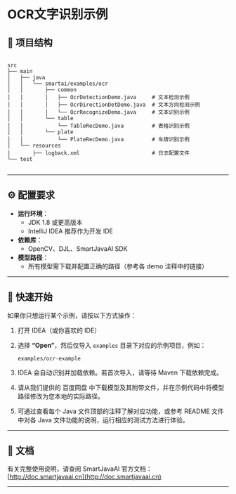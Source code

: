 # OCR文字识别示例


## 📁 项目结构

```

src
├── main
│   ├── java
│   │   └── smartai/examples/ocr
│   │       ├── common
│   │       │   ├── OcrDetectionDemo.java     # 文本检测示例
│   │       │   ├── OcrDirectionDetDemo.java  # 文本方向检测示例
│   │       │   └── OcrRecognizeDemo.java     # 文本识别示例
│   │       └── table
│   │           └── TableRecDemo.java         # 表格识别示例
│   │       └── plate
│   │           └── PlateRecDemo.java         # 车牌识别示例
│   └── resources
│       ├── logback.xml                       # 日志配置文件
└── test


```


---



## ⚙️ 配置要求

- **运行环境**：
    - JDK 1.8 或更高版本
    - IntelliJ IDEA 推荐作为开发 IDE
- **依赖库**：
    - OpenCV、DJL、SmartJavaAI SDK
- **模型路径**：
    - 所有模型需下载并配置正确的路径（参考各 demo 注释中的链接）

---

## 🚀 快速开始

如果你只想运行某个示例，请按以下方式操作：

1. 打开 IDEA（或你喜欢的 IDE）
2. 选择 **“Open”**，然后仅导入 `examples` 目录下对应的示例项目，例如：

   ```
   examples/ocr-example
   ```
3. IDEA 会自动识别并加载依赖。若首次导入，请等待 Maven 下载依赖完成。
4. 请从我们提供的 百度网盘 中下载模型及其附带文件，并在示例代码中将模型路径修改为您本地的实际路径。
5. 可通过查看每个 Java 文件顶部的注释了解对应功能，或参考 README 文件中对各 Java 文件功能的说明，运行相应的测试方法进行体验。


---

## 📄 文档

有关完整使用说明，请查阅 SmartJavaAI 官方文档：
[http://doc.smartjavaai.cn](http://doc.smartjavaai.cn)

---
